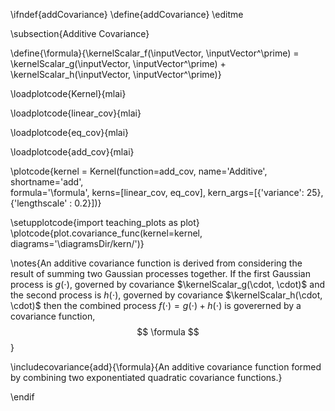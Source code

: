 \ifndef{addCovariance}
\define{addCovariance}
\editme

\subsection{Additive Covariance}

\define{\formula}{\kernelScalar_f(\inputVector, \inputVector^\prime) = \kernelScalar_g(\inputVector, \inputVector^\prime) + \kernelScalar_h(\inputVector, \inputVector^\prime)}

\loadplotcode{Kernel}{mlai}

\loadplotcode{linear_cov}{mlai}

\loadplotcode{eq_cov}{mlai}

\loadplotcode{add_cov}{mlai}

\plotcode{kernel = Kernel(function=add_cov,
                     name='Additive',
                     shortname='add',                     
                     formula='\formula', 
                     kerns=[linear_cov, eq_cov], 
                     kern_args=[{'variance': 25}, {'lengthscale' : 0.2}])}

\setupplotcode{import teaching_plots as plot}
\plotcode{plot.covariance_func(kernel=kernel, diagrams='\diagramsDir/kern/')}

\notes{An additive covariance function is derived from considering the result of summing two Gaussian processes together. If the first Gaussian process is $g(\cdot)$, governed by covariance $\kernelScalar_g(\cdot, \cdot)$ and the second process is $h(\cdot)$, governed by covariance $\kernelScalar_h(\cdot, \cdot)$ then the combined process $f(\cdot) = g(\cdot) + h(\cdot)$ is govererned by a covariance function,
$$
\formula
$$
}

\includecovariance{add}{\formula}{An additive covariance function formed by combining two exponentiated quadratic covariance functions.}

\endif
